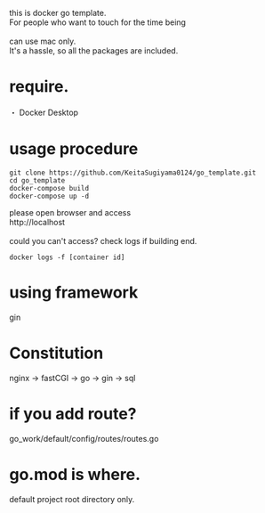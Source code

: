 this is docker go template.
<br>
For people who want to touch for the time being
<br>
<br>
can use mac only.
<br>
It's a hassle, so all the packages are included.

# require.
・ Docker Desktop

# usage procedure
```
git clone https://github.com/KeitaSugiyama0124/go_template.git
cd go_template
docker-compose build
docker-compose up -d
```
please open browser and access 
<br>
http://localhost
<br>
<br>
could you can't access? check logs if building end.
<br>
```
docker logs -f [container id]
```

# using framework
gin

# Constitution
nginx -> fastCGI -> go -> gin -> sql

# if you add route?
go_work/default/config/routes/routes.go

# go.mod is where.
default project root directory only.
